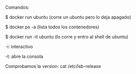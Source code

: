 Comandos:


$ docker run ubuntu (corre un ubuntu pero lo deja apagado)

$ docker ps -a (lista todos los contenedores)

$ docker run -it ubuntu (lo corre y entro al shell de ubuntu)

-i: interactivo

-t: abre la consola

Comprobamos la version: cat /etc/lsb-release 
